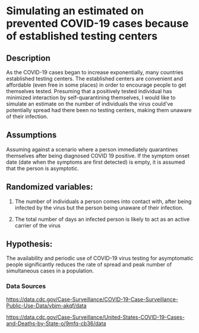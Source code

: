# Simulating an estimated on prevented COVID-19 cases because of established testing centers



## Description

As the COVID-19 cases began to increase exponentially, many countries established testing centers. The established centers are convenient and affordable (even free in some places) in order to encourage people to get themselves tested. Presuming that a positively tested individual has minimized interaction by self-quarantining themselves, I would like to simulate an estimate on the number of individuals the virus could've potentially spread had there been no testing centers, making them unaware of their infection.

## Assumptions

Assuming against a scenario where a person immediately quarantines themselves after being diagnosed COVID 19 positive.
If the symptom onset date (date when the symptoms are first detected) is empty, it is assumed that the person is asymptotic.

## Randomized variables:

1. The number of individuals a person comes into contact with, after being infected by the virus but the person being unaware of their infection.

2. The total number of days an infected person is likely to act as an active carrier of the virus

## Hypothesis:

The availability and periodic use of COVID-19 virus testing for asymptomatic people significantly reduces the rate of spread and peak number of simultaneous cases in a population.

### Data Sources
https://data.cdc.gov/Case-Surveillance/COVID-19-Case-Surveillance-Public-Use-Data/vbim-akqf/data

https://data.cdc.gov/Case-Surveillance/United-States-COVID-19-Cases-and-Deaths-by-State-o/9mfq-cb36/data
